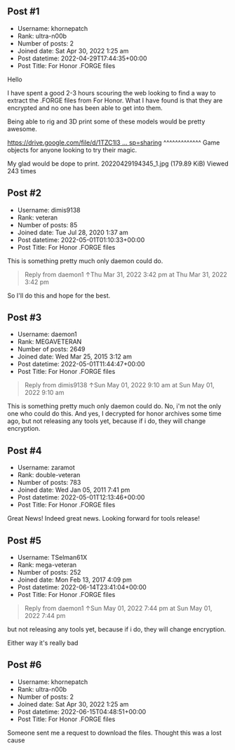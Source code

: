 ## Post #1
- Username: khornepatch
- Rank: ultra-n00b
- Number of posts: 2
- Joined date: Sat Apr 30, 2022 1:25 am
- Post datetime: 2022-04-29T17:44:35+00:00
- Post Title: For Honor .FORGE files

Hello 

I have spent a good 2-3 hours scouring the web looking to find a way to extract the .FORGE files from For Honor. 
What I have found is that they are encrypted and no one has been able to get into them. 

Being able to rig and 3D print some of these models would be pretty awesome. 

[https://drive.google.com/file/d/1TZC1l3 ... sp=sharing](https://drive.google.com/file/d/1TZC1l37ioyaIY8X3PvRxgcdjyiufubB1/view?usp=sharing)
^^^^^^^^^^^^^
Game objects for anyone looking to try their magic. 



My glad would be dope to print. 20220429194345_1.jpg (179.89 KiB) Viewed 243 times
## Post #2
- Username: dimis9138
- Rank: veteran
- Number of posts: 85
- Joined date: Tue Jul 28, 2020 1:37 am
- Post datetime: 2022-05-01T01:10:33+00:00
- Post Title: For Honor .FORGE files

This is something pretty much only daemon could do.

> Reply from daemon1 ↑Thu Mar 31, 2022 3:42 pm at Thu Mar 31, 2022 3:42 pm
>
> 

So I'll do this and hope for the best.
## Post #3
- Username: daemon1
- Rank: MEGAVETERAN
- Number of posts: 2649
- Joined date: Wed Mar 25, 2015 3:12 am
- Post datetime: 2022-05-01T11:44:47+00:00
- Post Title: For Honor .FORGE files

> Reply from dimis9138 ↑Sun May 01, 2022 9:10 am at Sun May 01, 2022 9:10 am
>
> 
This is something pretty much only daemon could do.
No, i'm not the only one who could do this.
And yes, I decrypted for honor archives some time ago, but not releasing any tools yet, because if i do, they will change encryption.
## Post #4
- Username: zaramot
- Rank: double-veteran
- Number of posts: 783
- Joined date: Wed Jan 05, 2011 7:41 pm
- Post datetime: 2022-05-01T12:13:46+00:00
- Post Title: For Honor .FORGE files

Great News! Indeed great news. Looking forward for tools release!
## Post #5
- Username: TSelman61X
- Rank: mega-veteran
- Number of posts: 252
- Joined date: Mon Feb 13, 2017 4:09 pm
- Post datetime: 2022-06-14T23:41:04+00:00
- Post Title: For Honor .FORGE files

> Reply from daemon1 ↑Sun May 01, 2022 7:44 pm at Sun May 01, 2022 7:44 pm
>
> 
but not releasing any tools yet, because if i do, they will change encryption.

Either way it's really bad
## Post #6
- Username: khornepatch
- Rank: ultra-n00b
- Number of posts: 2
- Joined date: Sat Apr 30, 2022 1:25 am
- Post datetime: 2022-06-15T04:48:51+00:00
- Post Title: For Honor .FORGE files

Someone sent me a request to download the files. Thought this was a lost cause
